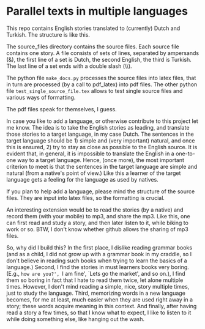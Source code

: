 # Parallel texts in multiple languages


This repo contains English stories translated to (currently) Dutch and Turkish. The structure is like this.

The source_files directory contains the source files. Each source file contains one story. A file consists of sets of lines, separated by ampersands (&), the first line of a set is Dutch, the second English, the third is Turkish. The last line of a set ends with a double slash (\\\\).

The python file `make_docs.py` processes the source files into latex files, that in turn are processed (by a call to  pdf_latex) into pdf files. The other python file `test_single_source_file.tex` allows to test single source files and various ways of formatting. 

The pdf files speak for themselves, I guess.

In case you like to add a language, or otherwise contribute to this project let me know. The idea is to take the English stories as leading, and translate those stories to a target language, in my case Dutch. The sentences in the target language should be 1) simple and (very important) natural, and once this is ensured, 2) try to stay as close as possible to the English source. It is evident that,  in general, it is impossible to translate the English in a one-to-one way to a target language. Hence, (once more), the most important criterion to meet is that the sentences in the target language are simple and natural (from a native's point of view.) Like this a learner of the target language gets a feeling for the language as used by natives.

If you plan to help add a language, please mind the structure of the source files. They are input into latex files, so the formatting is crucial.

An interesting extension would be to read the stories (by a native) and record them (with your mobile) to  mp3, and share the mp3. Like this, one can first read and study a story, and then later listen to it, while biking to work or so. BTW, I don't know whether github allows the sharing of mp3 files.

So, why did I build this? In the first place, I dislike reading grammar books (and as a child, I did not grow up with a grammar book in my craddle, so I don't believe in reading such books when trying to learn the basics of a language.) Second, I find the stories in must  learners books very boring. (E.g., `how are you?', `I am fine', `Lets go the market', and so on.), I find them so boring in fact that I hate to read them twice, let alone multiple times. However, I don't mind reading a simple, nice, story multiple times, just to study the language. Third, memorizing words in a new language becomes, for me at least, much easier when they are used right away in a story; these words acquire meaning in this context. And finally, after having read a story a few times, so that I know what to expect, I like to listen to it while doing something else, like hanging out the wash. 

